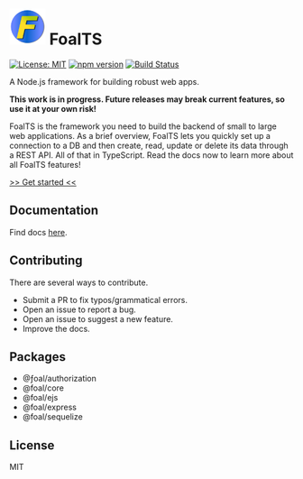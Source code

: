 # ![Logo](./docs/logo_64.png) FoalTS

[![License: MIT](https://img.shields.io/badge/License-MIT-blue.svg)](https://github.com/FoalTS/foal/blob/master/LICENSE)
[![npm version](https://badge.fury.io/js/%40foal%2Fcore.svg)](https://badge.fury.io/js/%40foal%2Fcore)
[![Build Status](https://travis-ci.org/FoalTS/foal.svg?branch=add-travis)](https://travis-ci.org/FoalTS/foal)

A Node.js framework for building robust web apps.

**This work is in progress. Future releases may break current features, so use it at your own risk!**

FoalTS is the framework you need to build the backend of small to large web applications. As a brief overview, FoalTS lets you quickly set up a connection to a DB and then create, read, update or delete its data through a REST API. All of that in TypeScript. Read the docs now to learn more about all FoalTS features!

[>> Get started <<](https://foalts.gitbooks.io/docs/content/)

## Documentation

Find docs [here](https://foalts.gitbooks.io/docs/content/).

## Contributing

There are several ways to contribute.

- Submit a PR to fix typos/grammatical errors.
- Open an issue to report a bug.
- Open an issue to suggest a new feature.
- Improve the docs.

## Packages

- @ƒoal/authorization
- @foal/core
- @foal/ejs
- @foal/express
- @foal/sequelize

## License

MIT